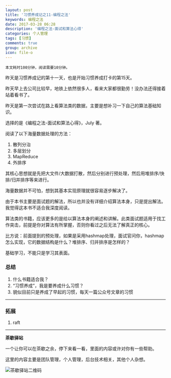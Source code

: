 ```yaml
---
layout: post
title: '习惯养成记之11-编程之法'
keywords: 编程之法
date: 2017-03-28 06:28
description: '编程之法-面试和算法心得'
categories: 个人管理
tags: [习惯]
comments: true
group: archive
icon: file-o
---
```


	本文耗时100分钟，阅读需要10分钟。

昨天是习惯养成记的第十一天，也是开始习惯养成打卡的第15天。

<!--more-->

昨天早上去公司比较早，地铁上依然很多人，看来大家都很勤劳！没办法还得接着站着看书了。

昨天是第一次尝试在路上看算法类的数据，主要是想补习一下自己的算法基础知识。

选择的是《编程之法-面试和算法心得》，July 著。

阅读了以下海量数据处理的方法：

1. 散列分治
2. 多层划分
3. MapReduce
4. 外排序

其核心思想就是先把大文件/大数据打散，然后分别进行预处理，然后用堆排序/快排/归并排序等来进行。

海量数据并不可怕，想到其基本实现原理就很容易逐步解决了。

由于本书主要是面试题的解法，所以也并没有详细介绍算法本身，只是提出解法。
我觉得这本书不适合我深度阅读。

算法类的书籍，应该更多的是给以算法本身的阐述和讲解。此类面试题适用于找工作突击，前提是你对算法有所掌握，否则你看过之后无法了解真正的核心。

比方说：前面提到的预处理，如果是采用hashmap处理，面试官问你，hashmap怎么实现，它的数据结构是什么？堆排序、归并排序是怎样的？

基础学习，不能只是学习其表面。

### 总结 ###

1. 什么书籍适合我？
2. “习惯养成”，我是要养成什么习惯？
3. 貌似目前只是养成了早起的习惯，每天一篇公众号文章的习惯

----

### 拓展 ###

1. raft

----

**茶歇驿站**

一个让你可以在茶歇之余，停下来看一看，里面的内容或许对你有一些帮助。

这里的内容主要是团队管理，个人管理，后台技术相关，其他个人杂想。

![茶歇驿站二维码](http://ww4.sinaimg.cn/large/824dcde4gw1f358o5j022j20by0bywf8.jpg)
